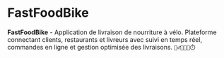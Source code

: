 # FastFoodBike
**FastFoodBike** - Application de livraison de nourriture à vélo. Plateforme connectant clients, restaurants et livreurs avec suivi en temps réel, commandes en ligne et gestion optimisée des livraisons.  `🚴‍♂️🍔📱📍⏱️`
